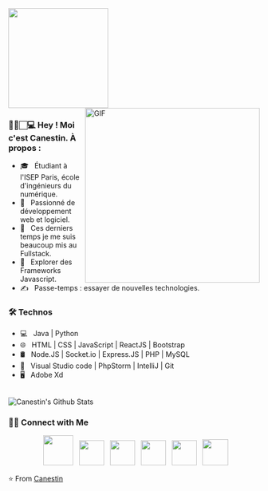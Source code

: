 
<img src="https://raw.githubusercontent.com/Canestin/myResources/270adb3819b3cb9425af71e762232d78e0a23f42/img/canou.gif?token=AX674BG7OZQ6X3MOJ4DKD33CXZC4A" width="200">
<img align="right" alt="GIF" src="https://github.com/Canestin/myResources/blob/main/img/pc.gif?raw=true" width="350"/>

<h3> 👨😎🏻‍💻 Hey ! Moi c'est Canestin. À propos : </h3>

- 🎓 &nbsp; Étudiant à l'ISEP Paris, école d'ingénieurs du numérique.
- 🌱 &nbsp; Passionné de développement web et logiciel.
- 🔭 &nbsp; Ces derniers temps je me suis beaucoup mis au Fullstack.
- 🤔 &nbsp; Explorer des Frameworks Javascript.
- ✍️ &nbsp; Passe-temps : essayer de nouvelles technologies. 

<h3>🛠 Technos </h3>

- 💻 &nbsp; Java | Python  
- 🌐 &nbsp; HTML | CSS | JavaScript | ReactJS | Bootstrap
- 🛢 &nbsp; Node.JS | Socket.io | Express.JS | PHP | MySQL
- 🔧 &nbsp; Visual Studio code | PhpStorm | IntelliJ | Git
- 🖥 &nbsp; Adobe Xd

<br>

<img align="center" src="https://github-readme-stats.vercel.app/api?username=Canestin&include_all_commits=true&count_private=true&show_icons=true&line_height=20&title_color=7A7ADB&icon_color=2234AE&text_color=D3D3D3&bg_color=0,000000,130F40" alt="Canestin's Github Stats">

</br>

<h3> 🤝🏻 Connect with Me </h3>

<p align="center">
&nbsp; <a href="#" target="_blank"><img src="https://raw.githubusercontent.com/Canestin/myResources/2b3677e8e89978f2d43fd2b42b1d7598f948462d/img/siteweb.png" width="60" /></a> 
&nbsp; <a href="https://www.linkedin.com/in/ndong-ngoua/" target="_blank"><img src="https://raw.githubusercontent.com/Canestin/myResources/2b3677e8e89978f2d43fd2b42b1d7598f948462d/img/linkedin.png" width="50" /></a>  
&nbsp; <a href="mailto:canestinng@gmail.com" target="_blank"><img src="https://raw.githubusercontent.com/Canestin/myResources/2b3677e8e89978f2d43fd2b42b1d7598f948462d/img/gmail.png" width="50" /></a>  
&nbsp; <a href="https://www.facebook.com/profile.php?id=100070757420059" target="_blank"><img src="https://raw.githubusercontent.com/Canestin/myResources/2b3677e8e89978f2d43fd2b42b1d7598f948462d/img/fbk.png" width="50" /></a>
&nbsp; <a href="https://www.instagram.com/canestin_off/" target="_blank"><img src="https://raw.githubusercontent.com/Canestin/myResources/2b3677e8e89978f2d43fd2b42b1d7598f948462d/img/Instagram.png"  width="50" /></a>
&nbsp; <a href="https://twitter.com/CanestinN" target="_blank"><img src="https://github.com/Canestin/myResources/blob/main/img/twitter.png?raw=true"  width="52" /></a>

</p> 

⭐️ From [Canestin](https://github.com/Canestin)
